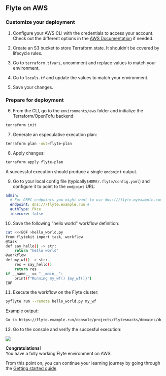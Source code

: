 ## Flyte on AWS

### Customize your deployment
1. Configure your AWS CLI with the credentials to access your account. Check out the different options in the [AWS Documentation](https://docs.aws.amazon.com/cli/latest/userguide/getting-started-quickstart.html) if needed.

2. Create an S3 bucket to store Terraform state. It shouldn't be covered by lifecycle rules.
3. Go to  `terraform.tfvars`, uncomment and replace values to match your environment.
3. Go to `locals.tf` and update the values to match your environment.
4. Save your changes.

### Prepare for deployment
6. From the CLI, go to the `environments/aws` folder and initialize the Terraform/OpenTofu backend

```bash
terraform init
```

7. Generate an especulative execution plan:

```bash
terraform plan -out=flyte-plan
```
8. Apply changes:

```bash
terraform apply flyte-plan
```
A successful execution should produce a single `endpoint` output.

9. Go to your local config file (typically`$HOME/.flyte/config.yaml`) and configure it to point to the `endpoint` URL:

```yaml
admin:
  # For GRPC endpoints you might want to use dns:///flyte.myexample.com
  endpoint: dns:///flyte.example.run #
  authType: Pkce
  insecure: false
```
10. Save the following "hello world" workflow definition:

```bash
cat <<<EOF >hello_world.py
from flytekit import task, workflow
@task
def say_hello() -> str:
    return "hello world"
@workflow
def my_wf() -> str:
    res = say_hello()
    return res
if __name__ == "__main__":
    print(f"Running my_wf() {my_wf()}")
EOF
```
11. Execute the workflow on the Flyte cluster:
```bash
pyflyte run --remote hello_world.py my_wf
```
Example output:
```bash
Go to https://flyte.example.run/console/projects/flytesnacks/domains/development/executions/f4b064c7341014ded929 to see execution in the console.
```
12. Go to the console and verify the succesful execution:

![](https://raw.githubusercontent.com/flyteorg/static-resources/main/common/tf-succesful-execution-01.png)  

**Congratulations!**  
You have a fully working Flyte environment on AWS.

From this point on, you can continue your learning journey by going through the [Getting started guide](https://docs.flyte.org/en/latest/user_guide/getting_started_with_workflow_development/index.html).
